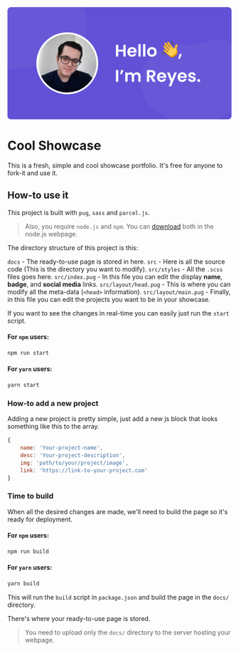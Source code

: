 ![](src/assets/docs/header.webp)

# Cool Showcase

This is a fresh, simple and cool showcase portfolio. It's free for anyone to fork-it and use it.

## How-to use it

This project is built with `pug`, `sass` and `parcel.js`.

> Also, you require `node.js` and `npm`. You can [download](https://nodejs.org/en/) both in the node.js webpage.

The directory structure of this project is this:

`docs` - The ready-to-use page is stored in here.
`src` - Here is all the source code (This is the directory you want to modify).
`src/styles` - All the `.scss` files goes here.
`src/index.pug` - In this file you can edit the display **name**, **badge**, and **social media** links.
`src/layout/head.pug` - This is where you can modify all the meta-data (`<head>` information).
`src/layout/main.pug` - Finally, in this file you can edit the projects you want to be in your showcase.

If you want to see the changes in real-time you can easily just run the `start` script.

#### For `npm` users:

```bash
npm run start
```

#### For `yarn` users:

```bash
yarn start
```

### How-to add a new project

Adding a new project is pretty simple, just add a new js block that looks something like this to the array.

```js
{
    name: 'Your-project-name',
    desc: 'Your-project-description',
    img: 'path/to/your/project/image',
    link: 'https://link-to-your-project.com'
}
```

### Time to build

When all the desired changes are made, we'll need to build the page so it's ready for deployment.

#### For `npm` users:

```bash
npm run build
```

#### For `yarn` users:

```bash
yarn build
```

This will run the `build` script in `package.json` and build the page in the `docs/` directory.

There's where your ready-to-use page is stored.

> You need to upload only the `docs/` directory to the server hosting your webpage.